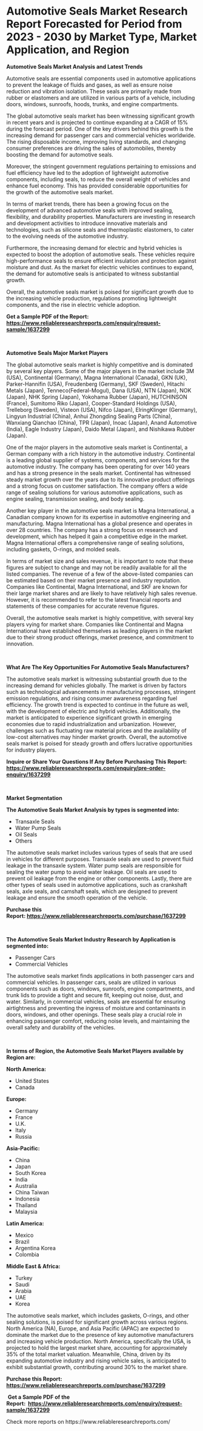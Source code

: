 <p><h1>Automotive Seals Market Research Report Forecasted for Period from 2023 -  2030 by Market Type, Market Application, and Region</h1></p><p><strong>Automotive Seals Market Analysis and Latest Trends</strong></p>
<p><p>Automotive seals are essential components used in automotive applications to prevent the leakage of fluids and gases, as well as ensure noise reduction and vibration isolation. These seals are primarily made from rubber or elastomers and are utilized in various parts of a vehicle, including doors, windows, sunroofs, hoods, trunks, and engine compartments.</p><p>The global automotive seals market has been witnessing significant growth in recent years and is projected to continue expanding at a CAGR of 15% during the forecast period. One of the key drivers behind this growth is the increasing demand for passenger cars and commercial vehicles worldwide. The rising disposable income, improving living standards, and changing consumer preferences are driving the sales of automobiles, thereby boosting the demand for automotive seals.</p><p>Moreover, the stringent government regulations pertaining to emissions and fuel efficiency have led to the adoption of lightweight automotive components, including seals, to reduce the overall weight of vehicles and enhance fuel economy. This has provided considerable opportunities for the growth of the automotive seals market.</p><p>In terms of market trends, there has been a growing focus on the development of advanced automotive seals with improved sealing, flexibility, and durability properties. Manufacturers are investing in research and development activities to introduce innovative materials and technologies, such as silicone seals and thermoplastic elastomers, to cater to the evolving needs of the automotive industry.</p><p>Furthermore, the increasing demand for electric and hybrid vehicles is expected to boost the adoption of automotive seals. These vehicles require high-performance seals to ensure efficient insulation and protection against moisture and dust. As the market for electric vehicles continues to expand, the demand for automotive seals is anticipated to witness substantial growth.</p><p>Overall, the automotive seals market is poised for significant growth due to the increasing vehicle production, regulations promoting lightweight components, and the rise in electric vehicle adoption.</p></p>
<p><strong>Get a Sample PDF of the Report:&nbsp; <a href="https://www.reliableresearchreports.com/enquiry/request-sample/1637299">https://www.reliableresearchreports.com/enquiry/request-sample/1637299</a></strong></p>
<p>&nbsp;</p>
<p><strong>Automotive Seals Major Market Players</strong></p>
<p><p>The global automotive seals market is highly competitive and is dominated by several key players. Some of the major players in the market include 3M (USA), Continental (Germany), Magna International (Canada), GKN (UK), Parker-Hannifin (USA), Freudenberg (Germany), SKF (Sweden), Hitachi Metals (Japan), Tenneco(Federal-Mogul), Dana (USA), NTN (Japan), NOK (Japan), NHK Spring (Japan), Yokohama Rubber (Japan), HUTCHINSON (France), Sumitomo Riko (Japan), Cooper-Standard Holdings (USA), Trelleborg (Sweden), Visteon (USA), Nifco (Japan), ElringKlinger (Germany), Lingyun Industrial (China), Anhui Zhongding Sealing Parts (China), Wanxiang Qianchao (China), TPR (Japan), Inoac (Japan), Anand Automotive (India), Eagle Industry (Japan), Daido Metal (Japan), and Nishikawa Rubber (Japan).</p><p>One of the major players in the automotive seals market is Continental, a German company with a rich history in the automotive industry. Continental is a leading global supplier of systems, components, and services for the automotive industry. The company has been operating for over 140 years and has a strong presence in the seals market. Continental has witnessed steady market growth over the years due to its innovative product offerings and a strong focus on customer satisfaction. The company offers a wide range of sealing solutions for various automotive applications, such as engine sealing, transmission sealing, and body sealing.</p><p>Another key player in the automotive seals market is Magna International, a Canadian company known for its expertise in automotive engineering and manufacturing. Magna International has a global presence and operates in over 28 countries. The company has a strong focus on research and development, which has helped it gain a competitive edge in the market. Magna International offers a comprehensive range of sealing solutions, including gaskets, O-rings, and molded seals.</p><p>In terms of market size and sales revenue, it is important to note that these figures are subject to change and may not be readily available for all the listed companies. The revenue of a few of the above-listed companies can be estimated based on their market presence and industry reputation. Companies like Continental, Magna International, and SKF are known for their large market shares and are likely to have relatively high sales revenue. However, it is recommended to refer to the latest financial reports and statements of these companies for accurate revenue figures.</p><p>Overall, the automotive seals market is highly competitive, with several key players vying for market share. Companies like Continental and Magna International have established themselves as leading players in the market due to their strong product offerings, market presence, and commitment to innovation.</p></p>
<p>&nbsp;</p>
<p><strong>What Are The Key Opportunities For Automotive Seals Manufacturers?</strong></p>
<p><p>The automotive seals market is witnessing substantial growth due to the increasing demand for vehicles globally. The market is driven by factors such as technological advancements in manufacturing processes, stringent emission regulations, and rising consumer awareness regarding fuel efficiency. The growth trend is expected to continue in the future as well, with the development of electric and hybrid vehicles. Additionally, the market is anticipated to experience significant growth in emerging economies due to rapid industrialization and urbanization. However, challenges such as fluctuating raw material prices and the availability of low-cost alternatives may hinder market growth. Overall, the automotive seals market is poised for steady growth and offers lucrative opportunities for industry players.</p></p>
<p><strong>Inquire or Share Your Questions If Any Before Purchasing This Report: <a href="https://www.reliableresearchreports.com/enquiry/pre-order-enquiry/1637299">https://www.reliableresearchreports.com/enquiry/pre-order-enquiry/1637299</a></strong></p>
<p>&nbsp;</p>
<p><strong>Market Segmentation</strong></p>
<p><strong>The Automotive Seals Market Analysis by types is segmented into:</strong></p>
<p><ul><li>Transaxle Seals</li><li>Water Pump Seals</li><li>Oil Seals</li><li>Others</li></ul></p>
<p><p>The automotive seals market includes various types of seals that are used in vehicles for different purposes. Transaxle seals are used to prevent fluid leakage in the transaxle system. Water pump seals are responsible for sealing the water pump to avoid water leakage. Oil seals are used to prevent oil leakage from the engine or other components. Lastly, there are other types of seals used in automotive applications, such as crankshaft seals, axle seals, and camshaft seals, which are designed to prevent leakage and ensure the smooth operation of the vehicle.</p></p>
<p><strong>Purchase this Report:&nbsp;<a href="https://www.reliableresearchreports.com/purchase/1637299">https://www.reliableresearchreports.com/purchase/1637299</a></strong></p>
<p>&nbsp;</p>
<p><strong>The Automotive Seals Market Industry Research by Application is segmented into:</strong></p>
<p><ul><li>Passenger Cars</li><li>Commercial Vehicles</li></ul></p>
<p><p>The automotive seals market finds applications in both passenger cars and commercial vehicles. In passenger cars, seals are utilized in various components such as doors, windows, sunroofs, engine compartments, and trunk lids to provide a tight and secure fit, keeping out noise, dust, and water. Similarly, in commercial vehicles, seals are essential for ensuring airtightness and preventing the ingress of moisture and contaminants in doors, windows, and other openings. These seals play a crucial role in enhancing passenger comfort, reducing noise levels, and maintaining the overall safety and durability of the vehicles.</p></p>
<p>&nbsp;</p>
<p><strong>In terms of Region, the Automotive Seals Market Players available by Region are:</strong></p>
<p>
    <p> <strong> North America: </strong>
        <ul>
            <li>United States</li>
            <li>Canada</li>
        </ul>
        </p> 
    <p> <strong> Europe: </strong>
        <ul>
            <li>Germany</li>
            <li>France</li>
            <li>U.K.</li>
            <li>Italy</li>
            <li>Russia</li>
        </ul>
        </p> 
    <p> <strong> Asia-Pacific: </strong>
        <ul>
            <li>China</li>
            <li>Japan</li>
            <li>South Korea</li>
            <li>India</li>
            <li>Australia</li>
            <li>China Taiwan</li>
            <li>Indonesia</li>
            <li>Thailand</li>
            <li>Malaysia</li>
        </ul>
        </p> 
    <p> <strong> Latin America: </strong>
        <ul>
            <li>Mexico</li>
            <li>Brazil</li>
            <li>Argentina Korea</li>
            <li>Colombia</li>
        </ul>
        </p> 
    <p> <strong> Middle East & Africa: </strong>
        <ul>
            <li>Turkey</li>
            <li>Saudi</li>
            <li>Arabia</li>
            <li>UAE</li>
            <li>Korea</li>
        </ul>
    </p>
    </p>
<p><p>The automotive seals market, which includes gaskets, O-rings, and other sealing solutions, is poised for significant growth across various regions. North America (NA), Europe, and Asia Pacific (APAC) are expected to dominate the market due to the presence of key automotive manufacturers and increasing vehicle production. North America, specifically the USA, is projected to hold the largest market share, accounting for approximately 35% of the total market valuation. Meanwhile, China, driven by its expanding automotive industry and rising vehicle sales, is anticipated to exhibit substantial growth, contributing around 30% to the market share.</p></p>
<p><strong>Purchase this Report: <a href="https://www.reliableresearchreports.com/purchase/1637299">https://www.reliableresearchreports.com/purchase/1637299</a></strong></p>
<p>&nbsp;<strong>Get a Sample PDF of the Report:&nbsp;&nbsp;<a href="https://www.reliableresearchreports.com/enquiry/request-sample/1637299">https://www.reliableresearchreports.com/enquiry/request-sample/1637299</a></strong></p>
<p><strong></strong></p>
<p>Check more reports on https://www.reliableresearchreports.com/</p>